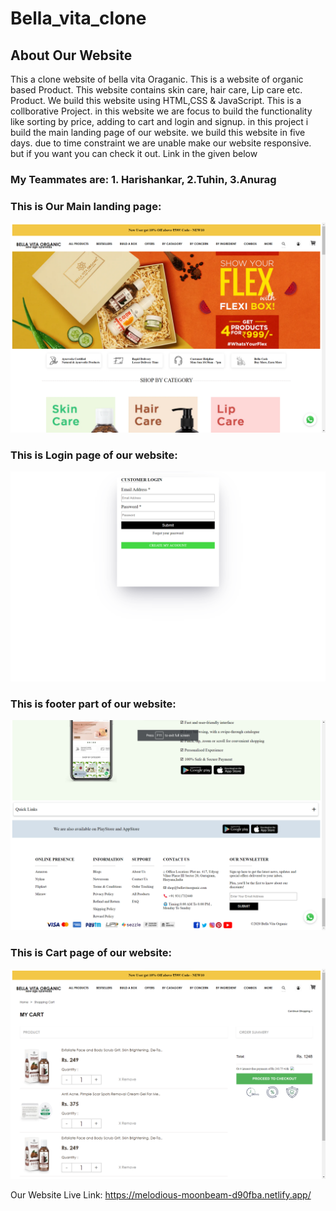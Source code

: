 # Bella_vita_clone

## About Our Website
This a clone website of bella vita Oraganic.
This is a website of organic based Product.
This website contains skin care, hair care, Lip care etc. Product.
We build this website using HTML,CSS & JavaScript.
This is a collborative Project. in this website we are focus to build the functionality like sorting by price, adding to cart and login and signup.
in this project i build the main landing page of our website. we build this website in five days. due to time constraint we are unable make our website responsive.
but if you want you can check it out. Link in the given below
### My Teammates are: 1. Harishankar, 2.Tuhin, 3.Anurag

### This is Our Main landing page:
![This is an image](https://raw.githubusercontent.com/Harishankar999/project-screentshot/main/project%20screenshot/bella%20home.png)

### This is Login page of our website:
![This is an image](https://github.com/Harishankar999/project-screentshot/blob/main/project%20screenshot/bella%20login.png?raw=true)

### This is footer part of our website:
![This is an image](https://github.com/Harishankar999/project-screentshot/blob/main/project%20screenshot/bella%20footer.png?raw=true)

### This is Cart page of our website:
![This is an image](https://github.com/Harishankar999/project-screentshot/blob/main/project%20screenshot/bella%20cart.png?raw=true)

Our Website Live Link: https://melodious-moonbeam-d90fba.netlify.app/
